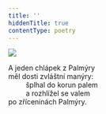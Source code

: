 ```yaml
---
title: ''
hiddenTitle: true
contentType: poetry
---
```


<section>

![](../Images/055.jpg)

A jeden chlápek z Palmýry  
měl dosti zvláštní manýry:  
         šplhal do korun palem  
         a rozhlížel se valem  
po zříceninách Palmýry.

</section>
